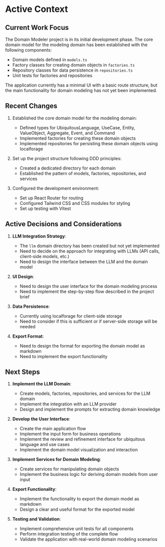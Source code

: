 # Active Context

## Current Work Focus

The Domain Modeler project is in its initial development phase. The core domain model for the modeling domain has been established with the following components:

- Domain models defined in `models.ts`
- Factory classes for creating domain objects in `factories.ts`
- Repository classes for data persistence in `repositories.ts`
- Unit tests for factories and repositories

The application currently has a minimal UI with a basic route structure, but the main functionality for domain modeling has not yet been implemented.

## Recent Changes

1. Established the core domain model for the modeling domain:
   - Defined types for UbiquitousLanguage, UseCase, Entity, ValueObject, Aggregate, Event, and Command
   - Implemented factories for creating these domain objects
   - Implemented repositories for persisting these domain objects using localforage

2. Set up the project structure following DDD principles:
   - Created a dedicated directory for each domain
   - Established the pattern of models, factories, repositories, and services

3. Configured the development environment:
   - Set up React Router for routing
   - Configured Tailwind CSS and CSS modules for styling
   - Set up testing with Vitest

## Active Decisions and Considerations

1. **LLM Integration Strategy**:
   - The `llm` domain directory has been created but not yet implemented
   - Need to decide on the approach for integrating with LLMs (API calls, client-side models, etc.)
   - Need to design the interface between the LLM and the domain model

2. **UI Design**:
   - Need to design the user interface for the domain modeling process
   - Need to implement the step-by-step flow described in the project brief

3. **Data Persistence**:
   - Currently using localforage for client-side storage
   - Need to consider if this is sufficient or if server-side storage will be needed

4. **Export Format**:
   - Need to design the format for exporting the domain model as markdown
   - Need to implement the export functionality

## Next Steps

1. **Implement the LLM Domain**:
   - Create models, factories, repositories, and services for the LLM domain
   - Implement the integration with an LLM provider
   - Design and implement the prompts for extracting domain knowledge

2. **Develop the User Interface**:
   - Create the main application flow
   - Implement the input form for business operations
   - Implement the review and refinement interface for ubiquitous language and use cases
   - Implement the domain model visualization and interaction

3. **Implement Services for Domain Modeling**:
   - Create services for manipulating domain objects
   - Implement the business logic for deriving domain models from user input

4. **Export Functionality**:
   - Implement the functionality to export the domain model as markdown
   - Design a clear and useful format for the exported model

5. **Testing and Validation**:
   - Implement comprehensive unit tests for all components
   - Perform integration testing of the complete flow
   - Validate the application with real-world domain modeling scenarios
